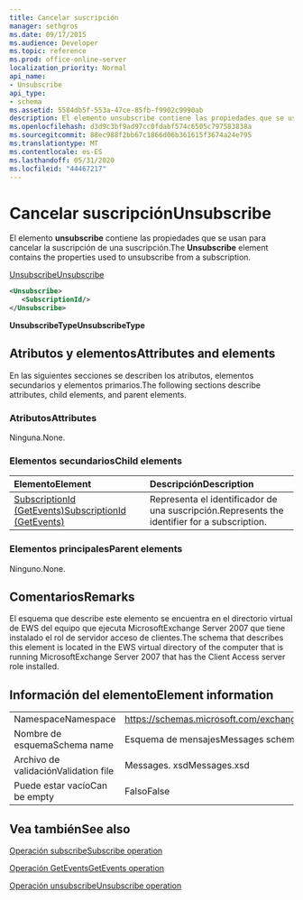 ```yaml
---
title: Cancelar suscripción
manager: sethgros
ms.date: 09/17/2015
ms.audience: Developer
ms.topic: reference
ms.prod: office-online-server
localization_priority: Normal
api_name:
- Unsubscribe
api_type:
- schema
ms.assetid: 5584db5f-553a-47ce-85fb-f9902c9990ab
description: El elemento unsubscribe contiene las propiedades que se usan para cancelar la suscripción de una suscripción.
ms.openlocfilehash: d3d9c3bf9ad97cc0fdabf574c6505c797583838a
ms.sourcegitcommit: 88ec988f2bb67c1866d06b361615f3674a24e795
ms.translationtype: MT
ms.contentlocale: es-ES
ms.lasthandoff: 05/31/2020
ms.locfileid: "44467217"
---
```

# <a name="unsubscribe"></a><span data-ttu-id="c5767-103">Cancelar suscripción</span><span class="sxs-lookup"><span data-stu-id="c5767-103">Unsubscribe</span></span>

<span data-ttu-id="c5767-104">El elemento **unsubscribe** contiene las propiedades que se usan para cancelar la suscripción de una suscripción.</span><span class="sxs-lookup"><span data-stu-id="c5767-104">The **Unsubscribe** element contains the properties used to unsubscribe from a subscription.</span></span> 
  
[<span data-ttu-id="c5767-105">Unsubscribe</span><span class="sxs-lookup"><span data-stu-id="c5767-105">Unsubscribe</span></span>](unsubscribe.md)
  
```xml
<Unsubscribe>
   <SubscriptionId/>
</Unsubscribe>
```

 <span data-ttu-id="c5767-106">**UnsubscribeType**</span><span class="sxs-lookup"><span data-stu-id="c5767-106">**UnsubscribeType**</span></span>
## <a name="attributes-and-elements"></a><span data-ttu-id="c5767-107">Atributos y elementos</span><span class="sxs-lookup"><span data-stu-id="c5767-107">Attributes and elements</span></span>

<span data-ttu-id="c5767-108">En las siguientes secciones se describen los atributos, elementos secundarios y elementos primarios.</span><span class="sxs-lookup"><span data-stu-id="c5767-108">The following sections describe attributes, child elements, and parent elements.</span></span>
  
### <a name="attributes"></a><span data-ttu-id="c5767-109">Atributos</span><span class="sxs-lookup"><span data-stu-id="c5767-109">Attributes</span></span>

<span data-ttu-id="c5767-110">Ninguna.</span><span class="sxs-lookup"><span data-stu-id="c5767-110">None.</span></span>
  
### <a name="child-elements"></a><span data-ttu-id="c5767-111">Elementos secundarios</span><span class="sxs-lookup"><span data-stu-id="c5767-111">Child elements</span></span>

|<span data-ttu-id="c5767-112">**Elemento**</span><span class="sxs-lookup"><span data-stu-id="c5767-112">**Element**</span></span>|<span data-ttu-id="c5767-113">**Descripción**</span><span class="sxs-lookup"><span data-stu-id="c5767-113">**Description**</span></span>|
|:-----|:-----|
|[<span data-ttu-id="c5767-114">SubscriptionId (GetEvents)</span><span class="sxs-lookup"><span data-stu-id="c5767-114">SubscriptionId (GetEvents)</span></span>](subscriptionid-getevents.md) <br/> |<span data-ttu-id="c5767-115">Representa el identificador de una suscripción.</span><span class="sxs-lookup"><span data-stu-id="c5767-115">Represents the identifier for a subscription.</span></span>  <br/> |
   
### <a name="parent-elements"></a><span data-ttu-id="c5767-116">Elementos principales</span><span class="sxs-lookup"><span data-stu-id="c5767-116">Parent elements</span></span>

<span data-ttu-id="c5767-117">Ninguno.</span><span class="sxs-lookup"><span data-stu-id="c5767-117">None.</span></span>
  
## <a name="remarks"></a><span data-ttu-id="c5767-118">Comentarios</span><span class="sxs-lookup"><span data-stu-id="c5767-118">Remarks</span></span>

<span data-ttu-id="c5767-119">El esquema que describe este elemento se encuentra en el directorio virtual de EWS del equipo que ejecuta MicrosoftExchange Server 2007 que tiene instalado el rol de servidor acceso de clientes.</span><span class="sxs-lookup"><span data-stu-id="c5767-119">The schema that describes this element is located in the EWS virtual directory of the computer that is running MicrosoftExchange Server 2007 that has the Client Access server role installed.</span></span>
  
## <a name="element-information"></a><span data-ttu-id="c5767-120">Información del elemento</span><span class="sxs-lookup"><span data-stu-id="c5767-120">Element information</span></span>

|||
|:-----|:-----|
|<span data-ttu-id="c5767-121">Namespace</span><span class="sxs-lookup"><span data-stu-id="c5767-121">Namespace</span></span>  <br/> |https://schemas.microsoft.com/exchange/services/2006/messages  <br/> |
|<span data-ttu-id="c5767-122">Nombre de esquema</span><span class="sxs-lookup"><span data-stu-id="c5767-122">Schema name</span></span>  <br/> |<span data-ttu-id="c5767-123">Esquema de mensajes</span><span class="sxs-lookup"><span data-stu-id="c5767-123">Messages schema</span></span>  <br/> |
|<span data-ttu-id="c5767-124">Archivo de validación</span><span class="sxs-lookup"><span data-stu-id="c5767-124">Validation file</span></span>  <br/> |<span data-ttu-id="c5767-125">Messages. xsd</span><span class="sxs-lookup"><span data-stu-id="c5767-125">Messages.xsd</span></span>  <br/> |
|<span data-ttu-id="c5767-126">Puede estar vacío</span><span class="sxs-lookup"><span data-stu-id="c5767-126">Can be empty</span></span>  <br/> |<span data-ttu-id="c5767-127">Falso</span><span class="sxs-lookup"><span data-stu-id="c5767-127">False</span></span>  <br/> |
   
## <a name="see-also"></a><span data-ttu-id="c5767-128">Vea también</span><span class="sxs-lookup"><span data-stu-id="c5767-128">See also</span></span>



[<span data-ttu-id="c5767-129">Operación subscribe</span><span class="sxs-lookup"><span data-stu-id="c5767-129">Subscribe operation</span></span>](subscribe-operation.md)
  
[<span data-ttu-id="c5767-130">Operación GetEvents</span><span class="sxs-lookup"><span data-stu-id="c5767-130">GetEvents operation</span></span>](getevents-operation.md)
  
[<span data-ttu-id="c5767-131">Operación unsubscribe</span><span class="sxs-lookup"><span data-stu-id="c5767-131">Unsubscribe operation</span></span>](unsubscribe-operation.md)

